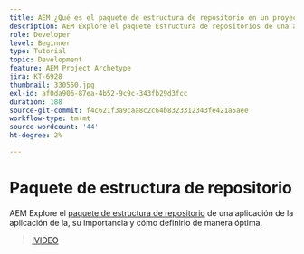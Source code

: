 ```yaml
---
title: AEM ¿Qué es el paquete de estructura de repositorio en un proyecto de?
description: AEM Explore el paquete Estructura de repositorios de una aplicación de, su importancia y cómo definirlo correctamente.
role: Developer
level: Beginner
type: Tutorial
topic: Development
feature: AEM Project Archetype
jira: KT-6928
thumbnail: 330550.jpg
exl-id: af0da906-87ea-4b52-9c9c-343fb29d3fcc
duration: 188
source-git-commit: f4c621f3a9caa8c2c64b8323312343fe421a5aee
workflow-type: tm+mt
source-wordcount: '44'
ht-degree: 2%

---
```


# Paquete de estructura de repositorio

AEM Explore el [paquete de estructura de repositorio](https://experienceleague.adobe.com/docs/experience-manager-cloud-service/implementing/developing/repository-structure-package.html?lang=es) de una aplicación de la aplicación de la, su importancia y cómo definirlo de manera óptima.

>[!VIDEO](https://video.tv.adobe.com/v/345915?quality=12&learn=on&captions=spa)
